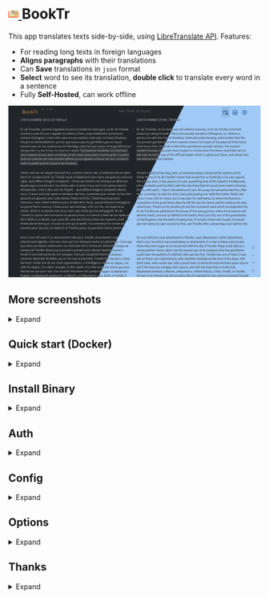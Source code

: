 <h1><a href="https://github.com/aceberg/BookTr">
    <img src="https://raw.githubusercontent.com/aceberg/BookTr/main/assets/logo.png" width="20" />
</a>BookTr</h1>

This app translates texts side-by-side, using [LibreTranslate API](https://github.com/LibreTranslate/LibreTranslate). Features:
- For reading long texts in foreign languages
- **Aligns paragraphs** with their translations
- Can **Save** translations in `json` format
- **Select** word to see its translation, **double click** to translate every word in a sentence
- Fully **Self-Hosted**, can work offline


![Screenshot](https://raw.githubusercontent.com/aceberg/BookTr/refs/heads/main/assets/Screenshot_00.png)

## More screenshots
<details>
  <summary>Expand</summary>

![Screenshot](https://raw.githubusercontent.com/aceberg/BookTr/refs/heads/main/assets/Screenshot_05.png)
![Screenshot](https://raw.githubusercontent.com/aceberg/BookTr/refs/heads/main/assets/Screenshot_04.png)
![Screenshot](https://raw.githubusercontent.com/aceberg/BookTr/refs/heads/main/assets/Screenshot_01.png)

</details>

## Quick start (Docker)
<details>
  <summary>Expand</summary>

First, run LibreTranslate container. It will take some time (~20 minutes) and resourses (~1Gb memory, 10+Gb disk). When you see it's web interface at port 5000, move to installing BookTr.

```sh
docker run --name ltr \
    -p 5000:5000 \
  libretranslate/libretranslate
```

```sh
docker run --name BookTr \
    -e "TZ=$YOURTIMEZONE" \                  # your TZ here
    -e "LTRPATH=http://$YOURADDRESS:5000" \  # LibreTranslate URL
    -v ~/.dockerdata/BookTr:/data/BookTr  \ 
    -p 8856:8856 \
  aceberg/BookTr
```  

</details> 

## Install Binary
<details>
  <summary>Expand</summary>

All binaries are available in the [latest](https://github.com/aceberg/BookTr/releases/latest) release.
</details> 

## Auth
<details>
  <summary>Expand</summary>

**BookTr** does not have built-in auth option. But you can use it with SSO tools like Authelia, or my simple auth app [ForAuth](https://github.com/aceberg/ForAuth).   

</details> 

## Config
<details>
  <summary>Expand</summary>

#### App config
| Variable  | Description | Default |
| --------  | ----------- | ------- |
| TZ | Set your timezone for correct time | |
| HOST | Listen address | 0.0.0.0 |
| PORT   | Port for web GUI | 8856 |
| THEME | Any theme name from https://bootswatch.com in lowcase or [additional](https://github.com/aceberg/aceberg-bootswatch-fork) | ocean |
| COLOR | Background color: light or dark | light |
| NODEPATH | Path to local [node modules](https://github.com/aceberg/my-dockerfiles/tree/main/node-bootstrap) |  |

#### Connect to LibreTranslate
| Variable  | Description | Default |
| --------  | ----------- | ------- |
| LANGFROM | Translate from | fr |
| LANGTO | Translate to | en |
| LTRPATH | LibreTranslate URL |  |
| LTRKEY | LibreTranslate API key (optional) | |

All languages available in LibreTranslate: `http://YOUR_LTR_URL/languages`

</details>

## Options
<details>
  <summary>Expand</summary>

| Key  | Description | Default | 
| --------  | ----------- | ------- | 
| -d | Path to config dir | /data/BookTr |
| -n | Path to local [node modules](https://github.com/aceberg/my-dockerfiles/tree/main/node-bootstrap) | 

</details> 

## Thanks
<details>
  <summary>Expand</summary>

- Favicon and logo: [Flaticon](https://www.flaticon.com)
- [Bootstrap](https://getbootstrap.com/)

</details> 